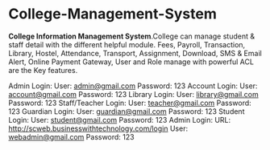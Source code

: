 # College-Management-System
**College Information Management System**.College can manage student & staff detail with the different helpful module.
Fees, Payroll, Transaction, Library, Hostel, Attendance, Transport, Assignment, Download, SMS & Email Alert, Online Payment Gateway, User and Role manage with powerful ACL are the Key features. 

Admin Login:
User: admin@gmail.com 
Password: 123
Account Login:
User: account@gmail.com 
Password: 123
Library Login:
User: library@gmail.com 
Password: 123
Staff/Teacher Login:
User: teacher@gmail.com 
Password: 123
Guardian Login:
User: guardian@gmail.com 
Password: 123
Student Login:
User: student@gmail.com 
Password: 123
Admin Login:
URL: http://scweb.businesswithtechnology.com/login 
User: webadmin@gmail.com 
Password: 123


